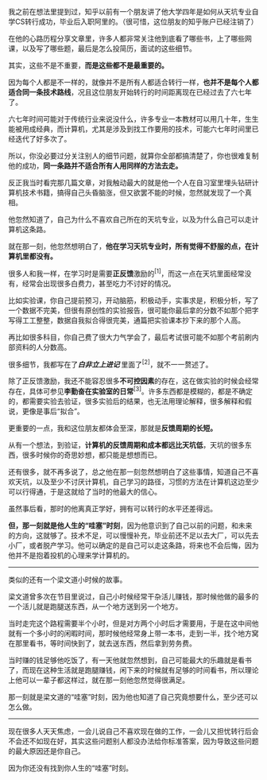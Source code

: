 <p data-pid="I2KmgWrY">我之前在想法里提到过，知乎以前有一个朋友讲了他大学四年是如何从天坑专业自学CS转行成功，毕业后入职阿里的。（很可惜，这位朋友的知乎账户已经注销了）</p><p data-pid="2jRaK59E">在他的心路历程分享文章里，许多人都非常关注他到底看了哪些书，上了哪些网课，以及写了哪些题，最后是怎么投简历，面试的这些细节。</p><p data-pid="yIr2-yeY">其实，这些不是不重要，<b>而是这些都不是最重要的。</b></p><p data-pid="J8RfsG3H">因为每个人都是不一样的，就像并不是所有人都适合转行一样，<b>也并不是每个人都适合同一条技术路线</b>，况且这位朋友开始转行的时间距离现在已经过去了六七年了。</p><p data-pid="q_9pxnlC">六七年时间可能对于传统行业来说没什么，许多专业一本教材可以用几十年，生生能被用成经典，而计算机，尤其是涉及到找工作要用的技术，可能六七年时间里已经迭代了好多次了。</p><p data-pid="TOiMM_P-">所以，你没必要过分关注别人的细节问题，就算你全部都搞清楚了，你也很难复制他的成功，<b>同一条路并不适合所有人用同样的方法去走。</b></p><p data-pid="mZUridLz">反正我当时看完那几篇文章，对我触动最大的就是他一个人在自习室里埋头钻研计算机技术书籍，搞得自己头昏脑涨，但又欲罢不能的时候，忽然就发现了一个真相。</p><p data-pid="lf4IebG9">他忽然知道了，自己为什么不喜欢自己所在的天坑专业，以及为什么自己可以走计算机这条路。</p><p data-pid="enpSIESb">就在那一刻，他忽然想明白了，<b>他在学习天坑专业时，所有觉得不舒服的点，在计算机里都没有。</b></p><p data-pid="t4gbJUQ_">很多人和我一样，在学习时是需要<b>正反馈</b>激励的<sup data-text="" data-url="https://zhuanlan.zhihu.com/p/84891384" data-draft-node="inline" data-draft-type="reference" data-numero="1">[1]</sup>，而这一点在天坑里面经常没有，经常会出现很多白费力，甚至吃力不讨好的情况。</p><p data-pid="FR83zCl3">比如实验课，你自己提前预习，开动脑筋，积极动手，实事求是，积极分析，写了一个数据不完美，但很有原创性的实验报告，很可能你最后拿的分数不如那个把字写得工工整整，数据自我拟合得很完美，通篇把实验课本抄下来的那个人高。</p><p data-pid="TG91Mact">再比如很多科目，你自己费了很大力气学会了，最后考试很可能不如那个考前刷内部资料的人分数高。</p><p data-pid="EASwZX6p">很多细节，我都写在了<b><i>白非立上进记 </i></b>里面了<sup data-text="" data-url="https://zhuanlan.zhihu.com/p/91072728" data-draft-node="inline" data-draft-type="reference" data-numero="2">[2]</sup>，就不一一赘述了。</p><p data-pid="Bc8gp78-">除了正反馈激励，我还不能容忍很多<b>不可控因素</b>的存在，这在做实验的时候会经常存在，具体可参见<b>李勤奋在实验室的日常</b><sup data-text="" data-url="https://zhuanlan.zhihu.com/p/92775770" data-draft-node="inline" data-draft-type="reference" data-numero="3">[3]</sup>。许多东西都是模糊的，都是不确定的，都需要实验去验证，很多实验后的结果，也无法用理论解释，很多解释和假说，更像是事后“拟合”。</p><p data-pid="utsEbPRx">更重要的一点，我和这位朋友都体会至深，那就是<b>反馈周期的长短。</b></p><p data-pid="fL-MiZ9g">从有一个想法，到验证，<b>计算机的反馈周期和成本都远比天坑低</b>，天坑的很多东西，很多时候你的奇思妙想，都只能是想想而已。</p><p data-pid="1hf62GGN">还有很多，就不再多说了，总之他在那一刻忽然想明白了这些事情，知道自己不喜欢天坑，以及至少不讨厌计算机，自己学习的路径，习惯的方法在计算机这边至少可以行得通，于是这就给了当时的他最大的信心。</p><p data-pid="e3B7YqPg">虽然事后看，那时的他离真正学好，拥有可以转行的水平还差得远。</p><p data-pid="7Y3iLwkj"><b>但，那一刻就是他人生的“哇塞”时刻</b>，因为他意识到了自己以前的问题，和未来的方向，这就够了。技术不足，可以慢慢补充，毕业前还不足以去大厂，可以先去小厂，或者脱产学习。他可以确定的是自己可以走这条路，将来也不会后悔，因为他并不是抱着投机的心理来学计算机的。</p><hr><p data-pid="P832qg0N">类似的还有一个梁文道小时候的故事。</p><p data-pid="2JvhE90c">梁文道曾多次在节目里说过，自己小时候经常干杂活儿赚钱，那时候他做的最多的一个活儿就是跑腿送东西，从一个地方送到另一个地方。</p><p data-pid="VXhG33Na">当时走完这个路程需要半个小时，但是对方两个小时后才需要用，于是在这中间他就有一个多小时的闲暇时间，那时候他经常身上带一本书，走到一半，找个地方窝在那里看书，等时间快到了，就去送东西，然后拿到劳务费。</p><p data-pid="m28cxk8f">当时赚的钱足够他吃饭了，有一天他就忽然想到，自己可能最大的乐趣就是看书了，而现在这种生活就是跑腿赚钱，闲下来的时候就有足够的时间看书，所以理论上他可以一辈子都这样过，就在那一刻他忽然觉得很满足。</p><p data-pid="pxYimdc4">那一刻就是梁文道的“哇塞”时刻，因为他也知道了自己究竟想要什么，至少还可以怎么做。</p><hr><p data-pid="lyiuqG-v">现在很多人天天焦虑，一会儿说自己不喜欢现在做的工作，一会儿又担忧转行后会不会还不如现在好，其实这些问题别人都没办法给你标准答案，因为导致这些问题的最大原因还是你自己。</p><p data-pid="qin-yYIk">因为你还没有找到你人生的“哇塞”时刻。</p>